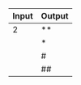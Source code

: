 ﻿|  Input | Output  |
| ------------ | ------------ |
|  2 | **  |
|   |  * |
|   |  # |
|   |  ## |